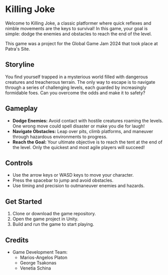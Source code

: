 # Killing Joke

Welcome to Killing Joke, a classic platformer where quick reflexes and nimble movements are the keys to survival! In this game, your goal is simple: dodge the enemies and obstacles to reach the end of the level.<br>

This game was a project for the Global Game Jam 2024 that took place at Patra's Site.
## Storyline
You find yourself trapped in a mysterious world filled with dangerous creatures and treacherous terrain. The only way to escape is to navigate through a series of challenging levels, each guarded by increasingly formidable foes. Can you overcome the odds and make it to safety?

## Gameplay
- **Dodge Enemies:** Avoid contact with hostile creatures roaming the levels. One wrong move could spell disaster or make you die for laugh!
- **Navigate Obstacles:** Leap over pits, climb platforms, and maneuver through hazardous environments to progress.
- **Reach the Goal:** Your ultimate objective is to reach the tent  at the end of the level. Only the quickest and most agile players will succeed!

## Controls
- Use the arrow keys or WASD keys to move your character.
- Press the spacebar to jump and avoid obstacles.
- Use timing and precision to outmaneuver enemies and hazards.


## Get Started
1. Clone or download the game repository.
2. Open the game project in Unity.
3. Build and run the game to start playing.


## Credits
- Game Development Team:
  - Marios-Angelos Platon
  - George Tsakonas
  - Venetia Schina


